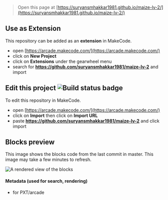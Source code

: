  


> Open this page at [https://suryansmhakkar1981.github.io/maize-lv-2/](https://suryansmhakkar1981.github.io/maize-lv-2/)

## Use as Extension

This repository can be added as an **extension** in MakeCode.

* open [https://arcade.makecode.com/](https://arcade.makecode.com/)
* click on **New Project**
* click on **Extensions** under the gearwheel menu
* search for **https://github.com/suryansmhakkar1981/maize-lv-2** and import

## Edit this project ![Build status badge](https://github.com/suryansmhakkar1981/maize-lv-2/workflows/MakeCode/badge.svg)

To edit this repository in MakeCode.

* open [https://arcade.makecode.com/](https://arcade.makecode.com/)
* click on **Import** then click on **Import URL**
* paste **https://github.com/suryansmhakkar1981/maize-lv-2** and click import

## Blocks preview

This image shows the blocks code from the last commit in master.
This image may take a few minutes to refresh.

![A rendered view of the blocks](https://github.com/suryansmhakkar1981/maize-lv-2/raw/master/.github/makecode/blocks.png)

#### Metadata (used for search, rendering)

* for PXT/arcade
<script src="https://makecode.com/gh-pages-embed.js"></script><script>makeCodeRender("{{ site.makecode.home_url }}", "{{ site.github.owner_name }}/{{ site.github.repository_name }}");</script>
